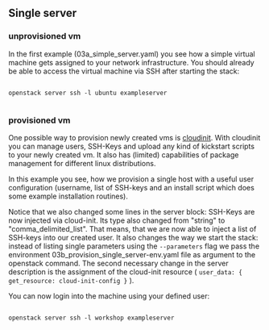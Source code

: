 ## Single server

### unprovisioned vm

In the first example (03a_simple_server.yaml) you see how a simple virtual machine gets assigned to
your network infrastructure. You should already be able to access the virtual 
machine via SSH after starting the stack:

```

openstack server ssh -l ubuntu exampleserver


```

### provisioned vm

One possible way to provision newly created vms is [cloudinit](http://cloudinit.readthedocs.io/en/latest/). With cloudinit you can manage users, SSH-Keys and upload any kind of kickstart scripts to your newly created vm. It also has (limited) capabilities of package management for different linux distributions.

In this example you see, how we provision a single host with a useful user configuration (username, list of SSH-keys and an install script which does some example installation routines).

Notice that we also changed some lines in the server block: SSH-Keys are now injected via cloud-init. Its type also changed from "string" to "comma_delimited_list". That means, that we are now able to inject a list of SSH-keys into our created user. 
It also changes the way we start the stack: instead of listing single parameters using the ``` --parameters ``` flag we pass the environment 03b_provision_single_server-env.yaml file as argument to the openstack command.
The second necessary change in the server description is the assignment of the cloud-init resource ( ``` user_data: { get_resource: cloud-init-config } ``` ).

You can now login into the machine using your defined user:


```

openstack server ssh -l workshop exampleserver


```


